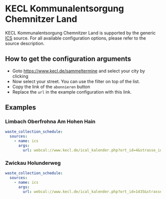 # KECL Kommunalentsorgung Chemnitzer Land

KECL Kommunalentsorgung Chemnitzer Land is supported by the generic [ICS](/doc/source/ics.md) source. For all available configuration options, please refer to the source description.


## How to get the configuration arguments

- Goto <https://www.kecl.de/sammeltermine> and select your city by clicking
- Now select your street. You can use the filter on top of the list.
- Copy the link of the `abonnieren` button
- Replace the `url` in the example configuration with this link.

## Examples

### Limbach Oberfrohna Am Hohen Hain

```yaml
waste_collection_schedule:
  sources:
    - name: ics
      args:
        url: webcal://www.kecl.de/ical_kalender.php?ort_id=4&strasse_id=601
```
### Zwickau Holunderweg

```yaml
waste_collection_schedule:
  sources:
    - name: ics
      args:
        url: webcal://www.kecl.de/ical_kalender.php?ort_id=1435&strasse_id=1579
```
